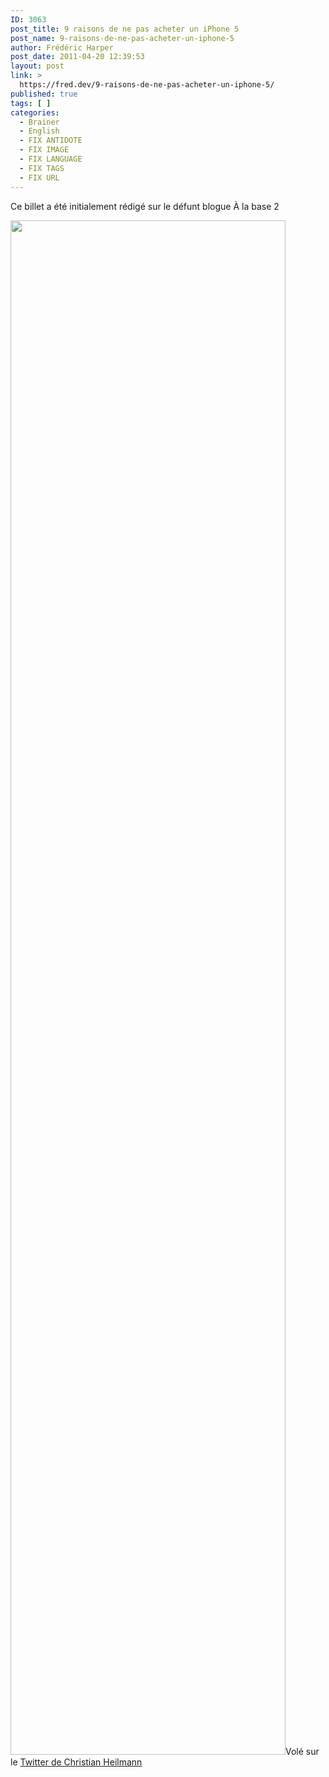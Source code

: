 ```yaml
---
ID: 3063
post_title: 9 raisons de ne pas acheter un iPhone 5
post_name: 9-raisons-de-ne-pas-acheter-un-iphone-5
author: Frédéric Harper
post_date: 2011-04-20 12:39:53
layout: post
link: >
  https://fred.dev/9-raisons-de-ne-pas-acheter-un-iphone-5/
published: true
tags: [ ]
categories:
  - Brainer
  - English
  - FIX ANTIDOTE
  - FIX IMAGE
  - FIX LANGUAGE
  - FIX TAGS
  - FIX URL
---
```

<div id="deadblog">
  Ce billet a été initialement rédigé sur le défunt blogue À la base 2
</div>

[<img src="http://fred.dev/wp-content/uploads/2011/04/thumb.jpg" alt="" title="thumb" width="440" height="2455" class="aligncenter size-full wp-image-8041" />][1]Volé sur le <a href="https://twitter.com/#!/codepo8" target="_blank" rel="noopener noreferrer">Twitter de Christian Heilmann</a>

 [1]: http://fred.dev/wp-content/uploads/2011/04/thumb.jpg